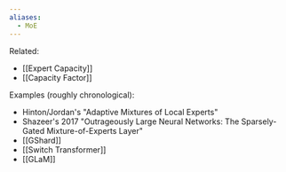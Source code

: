 ```yaml
---
aliases:
  - MoE
---
```

Related:
- [[Expert Capacity]]
- [[Capacity Factor]]

Examples (roughly chronological):
- Hinton/Jordan's "Adaptive Mixtures of Local Experts"
- Shazeer's 2017 "Outrageously Large Neural Networks: The Sparsely-Gated Mixture-of-Experts Layer"
- [[GShard]]
- [[Switch Transformer]]
- [[GLaM]]
